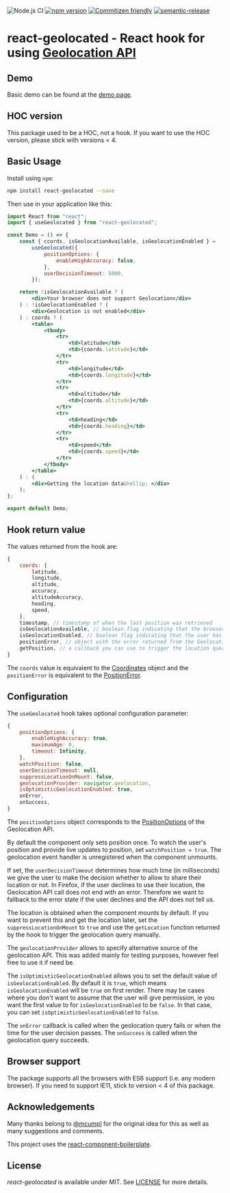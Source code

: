 ![Node.js CI](https://github.com/no23reason/react-geolocated/workflows/Node.js%20CI/badge.svg) [![npm version](https://img.shields.io/npm/v/react-geolocated.svg)](https://www.npmjs.com/package/react-geolocated) [![Commitizen friendly](https://img.shields.io/badge/commitizen-friendly-brightgreen.svg)](http://commitizen.github.io/cz-cli/) [![semantic-release](https://img.shields.io/badge/%20%20%F0%9F%93%A6%F0%9F%9A%80-semantic--release-e10079.svg)](https://github.com/semantic-release/semantic-release)

# react-geolocated - React hook for using [Geolocation API](https://developer.mozilla.org/en-US/docs/Web/API/Geolocation)

## Demo

Basic demo can be found at the [demo page](https://no23reason.github.io/react-geolocated/).

## HOC version

This package used to be a HOC, not a hook. If you want to use the HOC version, please stick with versions < 4.

## Basic Usage

Install using `npm`:

```bash
npm install react-geolocated --save
```

Then use in your application like this:

```jsx
import React from "react";
import { useGeolocated } from "react-geolocated";

const Demo = () => {
    const { ccords, isGeolocationAvailable, isGeolocationEnabled } =
        useGeolocated({
            positionOptions: {
                enableHighAccuracy: false,
            },
            userDecisionTimeout: 5000,
        });

    return !isGeolocationAvailable ? (
        <div>Your browser does not support Geolocation</div>
    ) : !isGeolocationEnabled ? (
        <div>Geolocation is not enabled</div>
    ) : coords ? (
        <table>
            <tbody>
                <tr>
                    <td>latitude</td>
                    <td>{coords.latitude}</td>
                </tr>
                <tr>
                    <td>longitude</td>
                    <td>{coords.longitude}</td>
                </tr>
                <tr>
                    <td>altitude</td>
                    <td>{coords.altitude}</td>
                </tr>
                <tr>
                    <td>heading</td>
                    <td>{coords.heading}</td>
                </tr>
                <tr>
                    <td>speed</td>
                    <td>{coords.speed}</td>
                </tr>
            </tbody>
        </table>
    ) : (
        <div>Getting the location data&hellip; </div>
    );
};

export default Demo;
```

## Hook return value

The values returned from the hook are:

```js
{
    coords: {
        latitude,
        longitude,
        altitude,
        accuracy,
        altitudeAccuracy,
        heading,
        speed,
    },
    timestamp, // timestamp of when the last position was retrieved
    isGeolocationAvailable, // boolean flag indicating that the browser supports the Geolocation API
    isGeolocationEnabled, // boolean flag indicating that the user has allowed the use of the Geolocation API
    positionError, // object with the error returned from the Geolocation API call
    getPosition, // a callback you can use to trigger the location query manually
}
```

The `coords` value is equivalent to the [Coordinates](https://developer.mozilla.org/en-US/docs/Web/API/Coordinates) object and the `positionError` is equivalent to the [PositionError](https://developer.mozilla.org/en-US/docs/Web/API/PositionError).

## Configuration

The `useGeolocated` hook takes optional configuration parameter:

```js
{
    positionOptions: {
        enableHighAccuracy: true,
        maximumAge: 0,
        timeout: Infinity,
    },
    watchPosition: false,
    userDecisionTimeout: null,
    suppressLocationOnMount: false,
    geolocationProvider: navigator.geolocation,
    isOptimisticGeolocationEnabled: true,
    onError,
    onSuccess,
}
```

The `positionOptions` object corresponds to the [PositionOptions](https://developer.mozilla.org/en-US/docs/Web/API/PositionOptions) of the Geolocation API.

By default the component only sets position once. To watch the user's position and provide live updates to position, set `watchPosition = true`. The geolocation event handler is unregistered when the component unmounts.

If set, the `userDecisionTimeout` determines how much time (in milliseconds) we give the user to make the decision whether to allow to share their location or not. In Firefox, if the user declines to use their location, the Geolocation API call does not end with an error. Therefore we want to fallback to the error state if the user declines and the API does not tell us.

The location is obtained when the component mounts by default. If you want to prevent this and get the location later, set the `suppressLocationOnMount` to `true` and use the `getLocation` function returned by the hook to trigger the geolocation query manually.

The `geolocationProvider` allows to specify alternative source of the geolocation API. This was added mainly for testing purposes, however feel free to use it if need be.

The `isOptimisticGeolocationEnabled` allows you to set the default value of `isGeolocationEnabled`. By default it is `true`, which means `isGeolocationEnabled` will be `true` on first render. There may be cases where you don't want to assume that the user will give permission, ie you want the first value to for `isGeolocationEnabled` to be `false`. In that case, you can set `isOptimisticGeolocationEnabled` to `false`.

The `onError` callback is called when the geolocation query fails or when the time for the user decision passes.
The `onSuccess` is called when the geolocation query succeeds.

## Browser support

The package supports all the browsers with ES6 support (i.e. any modern browser). If you need to support IE11, stick to version < 4 of this package.

## Acknowledgements

Many thanks belong to [@mcumpl](https://github.com/mcumpl) for the original idea for this as well as many suggestions and comments.

This project uses the [react-component-boilerplate](https://github.com/survivejs/react-component-boilerplate).

## License

_react-geolocated_ is available under MIT. See [LICENSE](https://github.com/no23reason/react-geolocated/tree/master/LICENSE) for more details.
